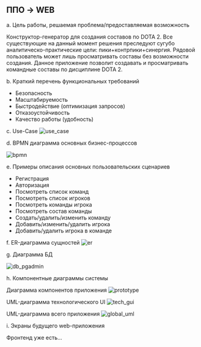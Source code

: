 ## ППО -> WEB

a. Цель работы, решаемая проблема/предоставляемая возможность

Конструктор-генератор для создания составов по DOTA 2. Все существующие на данный момент решения преследуют сугубо аналитическо-практические цели: пики+контрпики+синергия. Рядовой пользователь может лишь просматривать составы без возможности создания. Данное приложение позволит создавать и просматривать командные составы по дисциплине DOTA 2.

b. Краткий перечень функциональных требований

* Безопасность
* Масштабируемость
* Быстродействие (оптимизация запросов)
* Отказоустойчивость
* Качество работы (удобность)

c. Use-Case
![use_case](./schemes/use_case.png)

d. BPMN диаграмма основных бизнес-процессов

![bpmn](./schemes/bpmn.png)

e. Примеры описания основных пользовательских сценариев

* Регистрация
* Авторизация
* Посмотреть список команд
* Посмотреть список игроков
* Посмотреть команды игрока
* Посмотреть состав команды
* Создать/удалить/изменить команду
* Добавить/изменить/удалить игрока
* Добавить/удалить игрока в команде

f. ER-диаграмма сущностей
![er](./schemes/er.png)

g. Диаграмма БД

![db_pgadmin](./schemes/db_pgadmin.png)

h. Компонентные диаграммы системы

Диаграмма компонентов приложения
![prototype](./schemes/prototype.png)

UML-диаграмма технологического UI
![tech_gui](./schemes/tech_gui.png)

UML-диаграмма всего приложения
![global_uml](./schemes/global_uml.png)

i. Экраны будущего web-приложения

Фронтенд уже есть...
